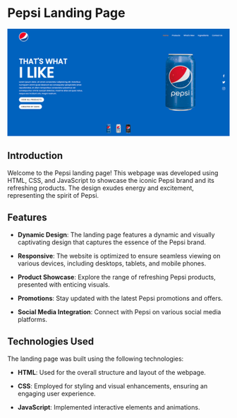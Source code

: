 # Pepsi Landing Page

![Pepsi Landing Page Screenshot](screenshot.png)

## Introduction

Welcome to the Pepsi landing page! This webpage was developed using HTML, CSS, and JavaScript to showcase the iconic Pepsi brand and its refreshing products. The design exudes energy and excitement, representing the spirit of Pepsi.

## Features

- **Dynamic Design**: The landing page features a dynamic and visually captivating design that captures the essence of the Pepsi brand.

- **Responsive**: The website is optimized to ensure seamless viewing on various devices, including desktops, tablets, and mobile phones.

- **Product Showcase**: Explore the range of refreshing Pepsi products, presented with enticing visuals.

- **Promotions**: Stay updated with the latest Pepsi promotions and offers.

- **Social Media Integration**: Connect with Pepsi on various social media platforms.

## Technologies Used

The landing page was built using the following technologies:

- **HTML**: Used for the overall structure and layout of the webpage.

- **CSS**: Employed for styling and visual enhancements, ensuring an engaging user experience.

- **JavaScript**: Implemented interactive elements and animations.

